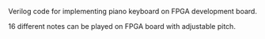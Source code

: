Verilog code for implementing piano keyboard on FPGA development board.

16 different notes can be played on FPGA board with adjustable pitch. 

